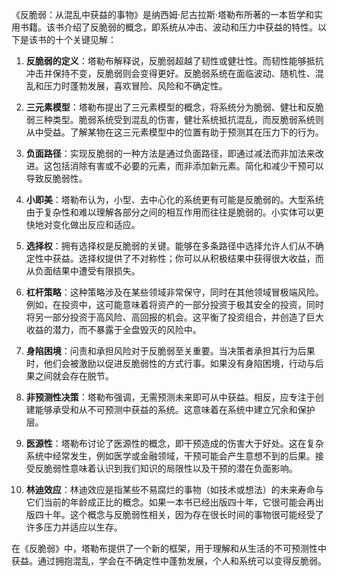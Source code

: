 《反脆弱：从混乱中获益的事物》是纳西姆·尼古拉斯·塔勒布所著的一本哲学和实用书籍。该书介绍了反脆弱的概念，即系统从冲击、波动和压力中获益的特性。以下是该书的十个关键见解：

1. **反脆弱的定义**：塔勒布解释说，反脆弱超越了韧性或健壮性。而韧性能够抵抗冲击并保持不变，反脆弱则会变得更好。反脆弱系统在面临波动、随机性、混乱和压力时蓬勃发展，喜欢冒险、风险和不确定性。

2. **三元素模型**：塔勒布提出了三元素模型的概念，将系统分为脆弱、健壮和反脆弱三种类型。脆弱系统受到混乱的伤害，健壮系统抵抗混乱，而反脆弱系统则从中受益。了解某物在这三元素模型中的位置有助于预测其在压力下的行为。

3. **负面路径**：实现反脆弱的一种方法是通过负面路径，即通过减法而非加法来改进。这包括消除有害或不必要的元素，而非添加新元素。简化和减少干预可以导致反脆弱性。

4. **小即美**：塔勒布认为，小型、去中心化的系统更有可能是反脆弱的。大型系统由于复杂性和难以理解各部分之间的相互作用而往往是脆弱的。小实体可以更快地对变化做出反应和适应。

5. **选择权**：拥有选择权是反脆弱的关键。能够在多条路径中选择允许人们从不确定性中获益。选择权提供了不对称性；你可以从积极结果中获得很大收益，而从负面结果中遭受有限损失。

6. **杠杆策略**：这种策略涉及在某些领域非常保守，同时在其他领域冒极端风险。例如，在投资中，这可能意味着将资产的一部分投资于极其安全的投资，同时将另一部分投资于高风险、高回报的机会。这平衡了投资组合，并创造了巨大收益的潜力，而不暴露于全盘毁灭的风险中。

7. **身陷困境**：问责和承担风险对于反脆弱至关重要。当决策者承担其行为后果时，他们会被激励以促进反脆弱性的方式行事。如果没有身陷困境，行动与后果之间就会存在脱节。

8. **非预测性决策**：塔勒布强调，无需预测未来即可从中获益。相反，应专注于创建能够承受和从不可预测中获益的系统。这意味着在系统中建立冗余和保护层。

9. **医源性**：塔勒布讨论了医源性的概念，即干预造成的伤害大于好处。这在复杂系统中经常发生，例如医学或金融领域，干预可能会产生意想不到的后果。接受反脆弱性意味着认识到我们知识的局限性以及干预的潜在负面影响。

10. **林迪效应**：林迪效应是指某些不易腐烂的事物（如技术或想法）的未来寿命与它们当前的年龄成正比的概念。如果一本书已经出版四十年，它很可能会再出版四十年。这个概念与反脆弱性相关，因为存在很长时间的事物很可能经受了许多压力并适应以生存。

在《反脆弱》中，塔勒布提供了一个新的框架，用于理解和从生活的不可预测性中获益。通过拥抱混乱，学会在不确定性中蓬勃发展，个人和系统可以变得反脆弱。